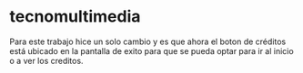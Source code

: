 # tecnomultimedia

Para este trabajo hice un solo cambio y es que ahora el boton de créditos está ubicado en la pantalla de exito para que se pueda optar para ir al inicio o a ver los creditos.
